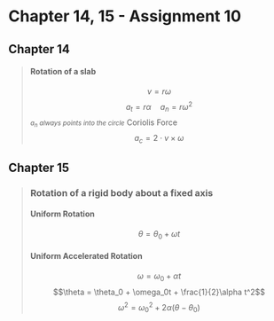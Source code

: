 
# Chapter 14, 15 - Assignment 10

## Chapter 14

> #### Rotation of a slab
> $$v = r\omega$$
> $$a_t = r\alpha \quad
a_n = r\omega^2
$$
> <small>*$a_n$ always points into the circle*</small>
> Coriolis Force
> $$a_c = 2 \cdot v \times \omega$$


## Chapter 15

> ### Rotation of a rigid body about a fixed axis
> 
> #### Uniform Rotation
> 
> $$\theta = \theta_0 + \omega t$$
>
>
> #### Uniform Accelerated Rotation
> 
> $$\omega = \omega_0 + \alpha t$$
> $$\theta = \theta_0 + \omega_0t + \frac{1}{2}\alpha t^2$$
> $$\omega^2 = \omega_0^2 + 2\alpha(\theta - \theta_0)$$